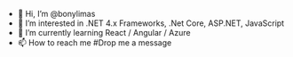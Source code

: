 - 👋 Hi, I’m @bonylimas
- 👀 I’m interested in .NET 4.x Frameworks, .Net Core, ASP.NET, JavaScript
- 🌱 I’m currently learning React / Angular / Azure
- 📫 How to reach me #Drop me a message

<!---
bonylimas/bonylimas is a ✨ special ✨ repository because its `README.md` (this file) appears on your GitHub profile.
You can click the Preview link to take a look at your changes.
--->
